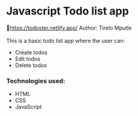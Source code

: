 # Javascript Todo list app
🔗https://todoster.netlify.app/
Author: Tirelo Mputle <br>
<br>
This is a basic todo list app where the user can: <br>
* Create todos
* Edit todos
* Delete todos

### Technologies used:
* HTML
* CSS
* JavaScript


